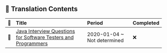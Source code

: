 <!-- 
:white_check_mark:
:x:
:white_large_square:
:blue_book:
 -->
 
## :facepunch: Translation Contents
|:closed_book:| Title | Period | Completed |
|:------------|:------|:-------|:----------|
|:blue_book:  |[Java Interview Questions for Software Testers and Programmers](https://www.notion.so/coco0719/Java-Interview-Questions-for-Software-Testers-and-Programmers-b3dbb829fbe84531b98afa4aff7ccb6a) | 2020-01-04 ~ Not determined |:x: |